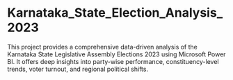# Karnataka_State_Election_Analysis_2023
This project provides a comprehensive data-driven analysis of the Karnataka State Legislative Assembly Elections 2023 using Microsoft Power BI. It offers deep insights into party-wise performance, constituency-level trends, voter turnout, and regional political shifts.
